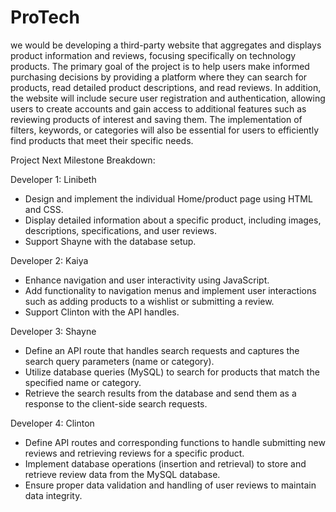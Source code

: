 # ProTech
we would be developing a third-party website that aggregates and displays product information and reviews, focusing specifically on technology products.
The primary goal of the project is to help users make informed purchasing decisions by providing a platform where they can search for products, read detailed product descriptions, 
and read reviews. 
In addition, the website will include secure user registration and authentication, allowing users to create accounts and gain access to additional features such as reviewing products
of interest and saving them. The implementation of filters, keywords, or categories will also be essential for users to efficiently find products that meet their specific needs.

Project Next Milestone Breakdown:

Developer 1: Linibeth 
* Design and implement the individual Home/product page using HTML and CSS.
* Display detailed information about a specific product, including images, descriptions, specifications, and user reviews.
* Support Shayne with the database setup.

Developer 2: Kaiya
* Enhance navigation and user interactivity using JavaScript.
* Add functionality to navigation menus and implement user interactions such as adding products to a wishlist or submitting a review.
* Support Clinton with the API handles.

Developer 3: Shayne
* Define an API route that handles search requests and captures the search query parameters (name or category).
* Utilize database queries (MySQL) to search for products that match the specified name or category.
* Retrieve the search results from the database and send them as a response to the client-side search requests.

Developer 4: Clinton
* Define API routes and corresponding functions to handle submitting new reviews and retrieving reviews for a specific product.
* Implement database operations (insertion and retrieval) to store and retrieve review data from the MySQL database.
* Ensure proper data validation and handling of user reviews to maintain data integrity.


